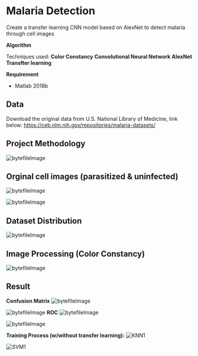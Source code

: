 # Malaria Detection
Create a transfer learning CNN model based on AlexNet to detect malaria through cell images

**Algorithm**    

Techniques used: **Color Constancy** **Convolutional Neural Network**  **AlexNet** **Transfter learning**

**Requirement** 

- Matlab 2018b

## Data

Download the original data from U.S. National Library of Medicine, link below:
https://ceb.nlm.nih.gov/repositories/malaria-datasets/

## Project Methodology

![bytefileImage](/image/byteFileImage.PNG)

## Orginal cell images (parasitized & uninfected)

![bytefileImage](/image/byteFileImage.PNG)

![bytefileImage](/image/byteFileImage.PNG)

## Dataset Distribution

![bytefileImage](/image/byteFileImage.PNG)

## Image Processing (Color Constancy)

![bytefileImage](/image/byteFileImage.PNG)

## Result
**Confusion Matrix**
![bytefileImage](/image/byteFileImage.PNG)

![bytefileImage](/image/byteFileImage.PNG)
**ROC**
![bytefileImage](/image/byteFileImage.PNG)

![bytefileImage](/image/byteFileImage.PNG)

**Training Process (w/without transfer learning):**
![KNN1](/image/KNN1.PNG) 

![SVM1](/image/SVM1.PNG) 
